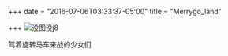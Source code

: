 +++
date = "2016-07-06T03:33:37-05:00"
title = "Merrygo_land"

+++
![没图没j8](/mgl.jpg)

<!--more-->
驾着旋转马车来战的少女们
